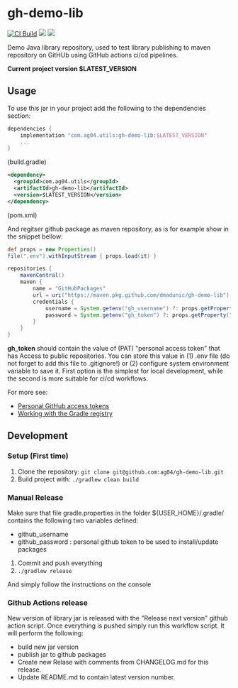 # gh-demo-lib

[![CI Build](https://github.com/dmadunic/gh-demo-lib/actions/workflows/ci.yml/badge.svg)](https://github.com/dmadunic/gh-demo-lib/actions/workflows/ci.yml)
![](https://img.shields.io/badge/Java-ED8B00?style=for-the-badge&logo=java&logoColor=white&style=flat)
![](https://img.shields.io/badge/Spring-6DB33F?style=for-the-badge&logo=spring&logoColor=white&style=flat)


Demo Java library repository, used to test library publishing to maven repository on GitHUb using GitHub actions ci/cd pipelines.

**Current project version $LATEST_VERSION**
## Usage
To use this jar in your project add the following to the dependencies section:

```groovy
dependencies {
    implementation "com.ag04.utils:gh-demo-lib:$LATEST_VERSION"
    ...
}
```
(build.gradle)

```xml
<dependency>
  <groupId>com.ag04.utils</groupId>
  <artifactId>gh-demo-lib</artifactId>
  <version>$LATEST_VERSION</version>
</dependency>
```
(pom.xml)

And regitser github package as maven repository, as is for example show in the snippet bellow:

```groovy
def props = new Properties()
file(".env").withInputStream { props.load(it) }

repositories {
    mavenCentral()
    maven {
        name = "GitHubPackages"
        url = uri("https://maven.pkg.github.com/dmadunic/gh-demo-lib")
        credentials {
            username = System.getenv("gh_username") ?: props.getProperty("gh_username")
            password = System.getenv("gh_token") ?: props.getProperty("gh_token")
        }
    }
}
```

**gh_token** should contain the value of (PAT) "personal access token" that has Access to public repositories.
You can store this value in (1) .env file (do not forget to add this file to .gitignore!) or (2) configure system environment variable to save it.
First option is the simplest for local development, while the second is more suitable for ci/cd workflows.

For more see:
* [Personal GitHub access tokens](https://docs.github.com/en/authentication/keeping-your-account-and-data-secure/creating-a-personal-access-token)
* [Working with the Gradle registry](https://docs.github.com/en/packages/working-with-a-github-packages-registry/working-with-the-gradle-registry)


## Development
### Setup (First time)
1. Clone the repository: `git clone git@github.com:ag04/gh-demo-lib.git`
4. Build project with: ` ./gradlew clean build `

### Manual Release
Make sure that file gradle.properties in the folder ${USER_HOME}/.gradle/ contains the following two variables defined:

* github_username
* github_password : personal github token to be used to install/update packages

1) Commit and push everything
2) `./gradlew release`

And simply follow the instructions on the console

### Github Actions release

New version of library jar  is released with the "Release next version" github action script.
Once everything is pushed simply run this workflow script.
It will perform the following:
- build new jar version
- publish jar to github packages
- Create new Relase with comments from CHANGELOG.md for this release.
- Update README.md to contain latest version number.



